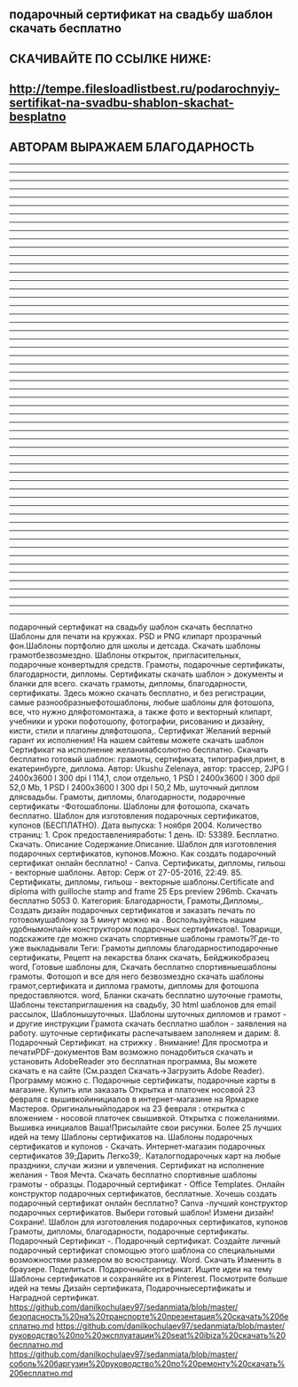 подарочный сертификат на свадьбу шаблон скачать бесплатно
--------------------------------------------------
СКАЧИВАЙТЕ ПО ССЫЛКЕ НИЖЕ:
--------------------------------------------------
http://tempe.filesloadlistbest.ru/podarochnyiy-sertifikat-na-svadbu-shablon-skachat-besplatno
--------------------------------------------------
АВТОРАМ ВЫРАЖАЕМ БЛАГОДАРНОСТЬ
--------------------------------------------------
--------------------------------------------------
--------------------------------------------------
--------------------------------------------------
--------------------------------------------------
--------------------------------------------------
--------------------------------------------------
--------------------------------------------------
--------------------------------------------------
--------------------------------------------------
--------------------------------------------------
--------------------------------------------------
--------------------------------------------------
--------------------------------------------------
--------------------------------------------------
--------------------------------------------------
--------------------------------------------------
--------------------------------------------------
--------------------------------------------------
--------------------------------------------------
--------------------------------------------------
--------------------------------------------------
--------------------------------------------------
--------------------------------------------------
--------------------------------------------------
--------------------------------------------------
--------------------------------------------------
--------------------------------------------------
--------------------------------------------------
--------------------------------------------------
--------------------------------------------------
--------------------------------------------------
--------------------------------------------------
--------------------------------------------------
--------------------------------------------------
--------------------------------------------------
--------------------------------------------------
--------------------------------------------------
--------------------------------------------------
--------------------------------------------------
--------------------------------------------------
--------------------------------------------------
--------------------------------------------------
--------------------------------------------------
--------------------------------------------------
--------------------------------------------------
--------------------------------------------------
--------------------------------------------------
--------------------------------------------------
--------------------------------------------------
--------------------------------------------------
--------------------------------------------------
--------------------------------------------------
--------------------------------------------------
--------------------------------------------------
--------------------------------------------------
подарочный сертификат на свадьбу шаблон скачать бесплатно Шаблоны для печати на кружках. PSD и PNG клипарт прозрачный фон.Шаблоны портфолио для школы и детсада. Скачать шаблоны грамотбезвозмездно. Шаблоны открыток, пригласительных, подарочные конвертыдля средств. Грамоты, подарочные сертификаты, благодарности, дипломы. Сертификаты скачать шаблон > документы и бланки для всего. скачать грамоты, дипломы, благодарности, сертификаты. Здесь можно скачать бесплатно, и без регистрации, самые разнообразныефотошаблоны, любые шаблоны для фотошопа, все, что нужно дляфотомонтажа, а также фото и векторный клипарт, учебники и уроки пофотошопу, фотографии, рисованию и дизайну, кисти, стили и плагины дляфотошопа,. Сертификат Желаний  верный гарант их исполнения! На нашем сайтевы можете скачать шаблон Сертификат на исполнение желанияабсолютно бесплатно. Скачать бесплатно готовый шаблон: грамоты, сертификата, типография,принт, в екатеринбурге, диплома. Автор: Ukushu Zelenaya, автор: трассер, 2JPG l 2400x3600 l 300 dpi l 114,1, слои отдельно, 1 PSD l 2400x3600 l 300 dpil 52,0 Mb, 1 PSD l 2400x3600 l 300 dpi l 50,2 Mb, шуточный диплом длясвадьбы. Грамоты, дипломы, благодарности, подарочные сертификаты -Фотошаблоны. Шаблоны для фотошопа, скачать бесплатно. Шаблон для изготовления подарочных сертификатов, купонов (БЕСПЛАТНО). Дата выпуска: 1 ноября 2004. Количество страниц: 1. Срок предоставленияработы: 1 день. ID: 53389. Бесплатно. Скачать. Описание Содержание.Описание. Шаблон для изготовления подарочных сертификатов, купонов.Можно. Как создать подарочный сертификат онлайн бесплатно! - Canva. Сертификаты, дипломы, гильош - векторные шаблоны. Автор: Серж от 27-05-2016, 22:49. 85. Сертификаты, дипломы, гильош - векторные шаблоны.Certificate and diploma with guilloche stamp and frame 25 Eps  preview  296mb. Скачать бесплатно 5053 0. Категория: Благодарности, Грамоты,Дипломы,. Создать дизайн подарочных сертификатов и заказать печать по готовомушаблону за 5 минут можно на . Воспользуйтесь нашим удобнымонлайн конструктором подарочных сертификатов!. Товарищи, подскажите где можно скачать спортивные шаблоны грамоты?Где-то уже выкладывали  Теги: Грамоты дипломы благодарностиподарочные сертификаты, Рецепт на лекарства бланк скачать, Бейджикобразец word, Готовые шаблоны для, Скачать бесплатно спортивныешаблоны грамоты. Фотошоп и все для него безвозмездно скачать шаблоны грамот,сертификата и диплома грамоты, дипломы для фотошопа предоставляются. word, Бланки скачать бесплатно шуточные грамоты, Шаблоны текстаприглашения на свадьбу, 30 html шаблонов для email рассылок, Шаблонышуточных. Шаблоны шуточных дипломов и грамот -  и другие инструкции
Грамота скачать бесплатно шаблон -  заявления на работу. шуточные сертификаты распечатываем заполняем и дарим: 8. Подарочный Сертификат. на стрижку . Внимание! Для просмотра и печатиPDF-документов Вам возможно понадобиться скачать и установить AdobeReader  это бесплатная программа, Вы можете скачать е на сайте  (См.раздел Скачать->Загрузить Adobe Reader). Программу можно с. Подарочные сертификаты, подарочные карты в магазине. Купить или заказать Открытка и платочек носовой 23 февраля с вышивкойинициалов в интернет-магазине на Ярмарке Мастеров. Оригинальныйподарок на 23 февраля : открытка с вложением - носовой платочек свышивкой. Открытка с пожеланиями. Вышивка инициалов Ваша!Присылайте свои рисунки. Более 25 лучших идей на тему Шаблоны сертификатов на. Шаблоны подарочных сертификатов и купонов - Скачать. Интернет-магазин подарочных сертификатов 39;Дарить Легко39;. Каталогподарочных карт на любые праздники, случаи жизни и увлечения. Сертификат на исполнение желания  - Твоя Мечта. Скачать бесплатно спортивные шаблоны грамоты -  образцы. Подарочный сертификат - Office Templates. Онлайн конструктор подарочных сертификатов, бесплатные. Хочешь создать подарочный сертификат онлайн бесплатно? Canva -лучший конструктор подарочных сертификатов.  Выбери готовый шаблон! Измени дизайн!  Сохрани!. Шаблон для изготовления подарочных сертификатов, купонов
Грамоты, дипломы, благодарности, подарочные сертификаты. Подарочный Сертификат -. Подарочный сертификат. Создайте личный подарочный сертификат спомощью этого шаблона со специальными возможностями размером во всюстраницу. Word. Скачать Изменить в браузере. Поделиться. Подарочныйсертификат. Ищите идеи на тему Шаблоны сертификатов и сохраняйте их в Pinterest. Посмотрите больше идей на темы Дизайн сертификата, Подарочныесертификаты и Наградной сертификат.
https://github.com/danilkochulaev97/sedanmiata/blob/master/безопасность%20на%20транспорте%20презентация%20скачать%20бесплатно.md
https://github.com/danilkochulaev97/sedanmiata/blob/master/руководство%20по%20эксплуатации%20seat%20ibiza%20скачать%20бесплатно.md
https://github.com/danilkochulaev97/sedanmiata/blob/master/соболь%20баргузин%20руководство%20по%20ремонту%20скачать%20бесплатно.md